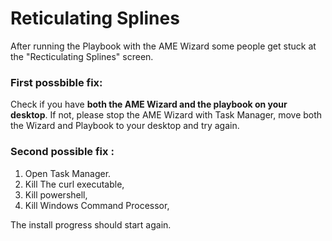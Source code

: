 # Reticulating Splines
After running the Playbook with the AME Wizard some people get stuck at the "Recticulating Splines" screen. <br/>
### First possbible fix:
Check if you have **both the AME Wizard and the playbook on your desktop**. If not, please stop the AME Wizard with Task Manager, move both the Wizard and Playbook to your desktop and try again.

### Second possible fix :

1. Open Task Manager.
2. Kill The curl executable,
3. Kill powershell,
4. Kill Windows Command Processor,

The install progress should start again.
